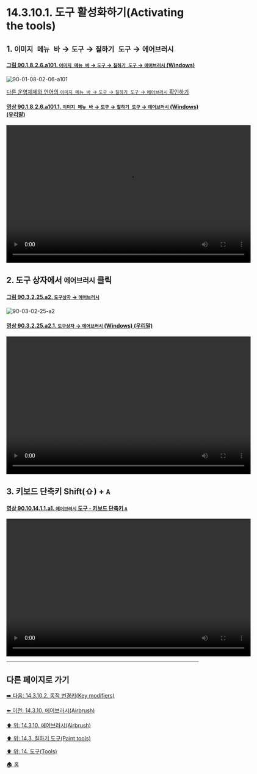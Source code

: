 # 14.3.10.1. 도구 활성화하기(Activating the tools)

<a id="14-03-10-01-s1"></a>

## 1. `이미지 메뉴 바` → `도구` → `칠하기 도구` → `에어브러시`

<a id="90-01-08-02-06-a101"></a>

#### [그림 90.1.8.2.6.a101. `이미지 메뉴 바` → `도구` → `칠하기 도구` → `에어브러시` (Windows)](./90-01-08-02-06-airbrush.md#90-01-08-02-06-a101)
![90-01-08-02-06-a101](https://github.com/wonder13662/gimp/assets/15767104/7596369b-dfdd-4b1f-8c2e-321e27407159)

[다른 운영체제와 언어의 `이미지 메뉴 바` → `도구` → `칠하기 도구` → `에어브러시` 확인하기](./90-01-08-02-06-airbrush.md#90-01-08-02-06-a102)

<a id="90-01-08-02-06-a101-01"></a>

#### [영상 90.1.8.2.6.a101.1. `이미지 메뉴 바` → `도구` → `칠하기 도구` → `에어브러시` (Windows) (우리말)](./90-01-08-02-06-airbrush.md#90-01-08-02-06-a101-01)
<video controls="controls" width="640" height="360" src="https://github.com/wonder13662/gimp/assets/15767104/1f0f74bc-3753-45d0-855c-44b10861c4f2"></video>

<a id="14-03-10-01-s2"></a>

## 2. 도구 상자에서 `에어브러시` 클릭

<a id="90-03-02-25-a2"></a>

#### [그림 90.3.2.25.a2. `도구상자` → `에어브러시`](./90-03-02-25-airbrush.md#90-03-02-25-a2)
![90-03-02-25-a2](https://github.com/wonder13662/gimp/assets/15767104/2f122e0d-c2bf-4473-9471-88d655f28a52)

<a id="90-03-02-25-a2-01"></a>

#### [영상 90.3.2.25.a2.1. `도구상자` → `에어브러시` (Windows) (우리말)](./90-03-02-25-airbrush.md#90-03-02-25-a2-01)
<video controls="controls" width="640" height="360" src="https://github.com/wonder13662/gimp/assets/15767104/c34440ab-6655-4ef8-8370-8af4a6c2e0e3"></video>

<a id="14-03-10-01-s3"></a>

## 3. 키보드 단축키 Shift(⇧) + `A`

<a id="90-10-14-01-01-a1"></a>

#### [영상 90.10.14.1.1.a1. `에어브러시` 도구 - 키보드 단축키 `A`](./90-10-14-01-01-a.md#90-10-14-01-01-a1)
<video controls="controls" width="640" height="360" src="https://github.com/wonder13662/gimp/assets/15767104/a635855d-08b5-4f29-b408-577734c3344c"></video>

***

## 다른 페이지로 가기

[➡️ 다음: 14.3.10.2. 동작 변경키(Key modifiers)](./14-03-10-02-key_modifiers.md)

[⬅️ 이전: 14.3.10. 에어브러시(Airbrush)](./14-03-10-00-airbrush.md)

[⬆️ 위: 14.3.10. 에어브러시(Airbrush)](./14-03-10-00-airbrush.md)

[⬆️ 위: 14.3. 칠하기 도구(Paint tools)](./14-03-00-paint-tools.md)

[⬆️ 위: 14. 도구(Tools)](./14-00-tools.md)

[🏠 홈](./00-home.md)
